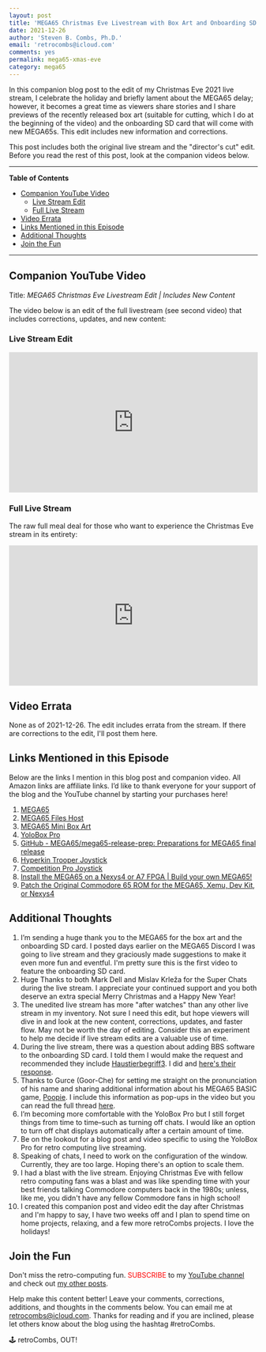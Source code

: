 ```yaml
---
layout: post
title: 'MEGA65 Christmas Eve Livestream with Box Art and Onboarding SD Card Preview'
date: 2021-12-26
author: 'Steven B. Combs, Ph.D.'
email: 'retrocombs@icloud.com'
comments: yes
permalink: mega65-xmas-eve
category: mega65
---
```


In this companion blog post to the edit of my Christmas Eve 2021 live stream, I celebrate the holiday and briefly lament about the MEGA65 delay; however, it becomes a great time as viewers share stories and I share previews of the recently released box art (suitable for cutting, which I do at the beginning of the video) and the onboarding SD card that will come with new MEGA65s. This edit includes new information and corrections.

This post includes both the original live stream and the "director's cut" edit. Before you read the rest of this post, look at the companion videos below.

----

**Table of Contents**

<!-- TOC -->

- [Companion YouTube Video](#companion-youtube-video)
  - [Live Stream Edit](#live-stream-edit)
  - [Full Live Stream](#full-live-stream)
- [Video Errata](#video-errata)
- [Links Mentioned in this Episode](#links-mentioned-in-this-episode)
- [Additional Thoughts](#additional-thoughts)
- [Join the Fun](#join-the-fun)

<!-- /TOC -->

----

## Companion YouTube Video

Title: _‌MEGA65 Christmas Eve Livestream Edit \| Includes New Content_

The video below is an edit of the full livestream (see second video) that includes corrections, updates, and new content:

### Live Stream Edit

<div style="position:relative;padding-top:56.25%;"><p><iframe src="https://www.youtube.com/embed/lFM3mJO1M30" frameborder="0" allowfullscreen="true" mozallowfullscreen="true" webkitallowfullscreen="true" style="position:absolute;top:0;left:0;width:100%;height:100%;"></iframe></p></div>

### Full Live Stream

The raw full meal deal for those who want to experience the Christmas Eve stream in its entirety:

<div style="position:relative;padding-top:56.25%;"><p><iframe src="https://www.youtube.com/embed/-O0V4CBLKfM" frameborder="0" allowfullscreen="true" mozallowfullscreen="true" webkitallowfullscreen="true" style="position:absolute;top:0;left:0;width:100%;height:100%;"></iframe></p></div>

## Video Errata

None as of 2021-12-26. The edit includes errata from the stream. If there are corrections to the edit, I'll post them here.

## Links Mentioned in this Episode

Below are the links I mention in this blog post and companion video. All Amazon links are affiliate links. I’d like to thank everyone for your support of the blog and the YouTube channel by starting your purchases here!

1. [MEGA65](https://www.mega65.org)
2. [MEGA65 Files Host](https://files.mega65.org)
2. [MEGA65 Mini Box Art](https://files.mega65.org/html/filedetail.php?id=e1dfd237-cc9f-411f-be15-dbe7c2dfd40a)
3. [YoloBox Pro](https://amzn.to/3z7FTGj)
3. [GitHub - MEGA65/mega65-release-prep: Preparations for MEGA65 final release](https://github.com/MEGA65/mega65-release-prep)
4. [Hyperkin Trooper Joystick](https://amzn.to/3yZkdw1)
5. [Competition Pro Joystick](https://ebay.us/ETPFaq)
6. [Install the MEGA65 on a Nexys4 or A7 FPGA | Build your own MEGA65!](https://www.stevencombs.com/mega65-nexys)
7. [Patch the Original Commodore 65 ROM for the MEGA65, Xemu, Dev Kit, or Nexys4](https://www.stevencombs.com/patch-c65-rom)

## Additional Thoughts

1. I’m sending a huge thank you to the MEGA65 for the box art and the onboarding SD card. I posted days earlier on the MEGA65 Discord I was going to live stream and they graciously made suggestions to make it even more fun and eventful. I'm pretty sure this is the first video to feature the onboarding SD card.
2. Huge Thanks to both Mark Dell and Mislav Krleža for the Super Chats during the live stream. I appreciate your continued support and you both deserve an extra special Merry Christmas and a Happy New Year!
3. The unedited live stream has more "after watches" than any other live stream in my inventory. Not sure I need this edit, but hope viewers will dive in and look at the new content, corrections, updates, and faster flow. May not be worth the day of editing. Consider this an experiment to help me decide if live stream edits are a valuable use of time.
4. During the live stream, there was a question about adding BBS software to the onboarding SD card. I told them I would make the request and recommended they include [Haustierbegriff3](https://github.com/MEGA65/mega65-weeip). I did and [here's their response](https://discord.com/channels/719326990221574164/897206779702824980/924826612669755412).
5. Thanks to Gurce (Goor-Che) for setting me straight on the pronunciation of his name and sharing additional information about his MEGA65 BASIC game, [Poopie](https://files.mega65.org?id=1ab7bc47-37ba-428a-8a6b-de1759a6e68c). I include this information as pop-ups in the video but you can read the full thread [here](https://discord.com/channels/719326990221574164/886188425143799818/924369504648167525).
6. I’m becoming more comfortable with the YoloBox Pro but I still forget things from time to time–such as turning off chats. I would like an option to turn off chat displays automatically after a certain amount of time. 
7. Be on the lookout for a blog post and video specific to using the YoloBox Pro for retro computing live streaming.
8. Speaking of chats, I need to work on the configuration of the window. Currently, they are too large. Hoping there's an option to scale them.
9. I had a blast with the live stream. Enjoying Christmas Eve with fellow retro computing fans was a blast and was like spending time with your best friends talking Commodore computers back in the 1980s; unless, like me, you didn't have any fellow Commodore fans in high school!
10. I created this companion post and video edit the day after Christmas and I'm happy to say, I have two weeks off and I plan to spend time on home projects, relaxing, and a few more retroCombs projects. I love the holidays!

## Join the Fun

Don't miss the retro-computing fun. <font color="red">SUBSCRIBE</font> to my [YouTube channel](https://www.youtube.com/stevencombs) and check out [my other posts](https://www.stevencombs.com).

Help make this content better! Leave your comments, corrections, additions, and thoughts in the comments below. You can email me at [retrocombs@icloud.com](mailto:retrocombs@icloud.com). Thanks for reading and if you are inclined, please let others know about the blog using the hashtag #retroCombs.

🕹️ retroCombs, OUT!
